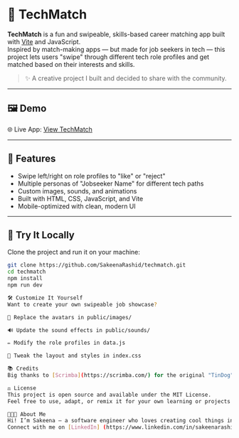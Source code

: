 # 💼 TechMatch

**TechMatch** is a fun and swipeable, skills-based career matching app built with [Vite](https://vitejs.dev/) and JavaScript.  
Inspired by match-making apps — but made for job seekers in tech — this project lets users "swipe" through different tech role profiles and get matched based on their interests and skills.

> ✨ A creative project I built and decided to share with the community.

---

## 🖼 Demo

🌐 Live App: [View TechMatch](https://tinyurl.com/tech-match)

---

## 🚀 Features

- Swipe left/right on role profiles to "like" or "reject"
- Multiple personas of "Jobseeker Name" for different tech paths
- Custom images, sounds, and animations
- Built with HTML, CSS, JavaScript, and Vite
- Mobile-optimized with clean, modern UI

---

## 🧪 Try It Locally

Clone the project and run it on your machine:

```bash
git clone https://github.com/SakeenaRashid/techmatch.git
cd techmatch
npm install
npm run dev

🛠 Customize It Yourself
Want to create your own swipeable job showcase?

🔁 Replace the avatars in public/images/

🔊 Update the sound effects in public/sounds/

✏️ Modify the role profiles in data.js

🎨 Tweak the layout and styles in index.css

📚 Credits 
Big thanks to [Scrimba](https://scrimba.com/) for the original "TinDog" project idea, which this app is inspired by. It has since been customized and extended with new features and styling.

⚖️ License
This project is open source and available under the MIT License.
Feel free to use, adapt, or remix it for your own learning or projects — just give credit where it’s due. ✨

👩🏽‍💻 About Me
Hi! I’m Sakeena — a software engineer who loves creating cool things in tech (like this app, TechMatch). 
Connect with me on [LinkedIn] (https://www.linkedin.com/in/sakeenarashid/) and share what you're building! 🛠💖
